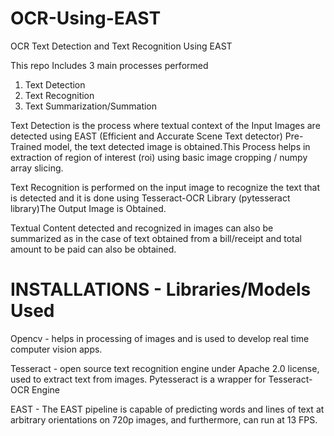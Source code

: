 # OCR-Using-EAST

OCR Text Detection and Text Recognition Using EAST

This repo Includes 3 main processes performed 

 1) Text Detection
 2) Text Recognition
 3) Text Summarization/Summation
 
Text Detection is the process where textual context of the Input Images are detected using EAST (Efficient and Accurate Scene Text detector) Pre-Trained model, the text detected image is obtained.This Process helps in extraction of region of interest (roi) using basic image cropping / numpy array slicing.

Text Recognition is performed on the input image to recognize the text that is detected and it is done using Tesseract-OCR Library (pytesseract library)The Output Image is Obtained.

Textual Content detected and recognized in images can also be summarized as in the case of text obtained from a bill/receipt and total amount to be paid can also be obtained.

# INSTALLATIONS - Libraries/Models Used

Opencv - helps in processing of images and is used to develop real time computer vision apps.

Tesseract - open source text recognition engine under Apache 2.0 license, used to extract text from images.
Pytesseract is a wrapper for Tesseract-OCR Engine

EAST - The EAST pipeline is capable of predicting words and lines of text at arbitrary orientations on 720p images, and furthermore, can run at 13 FPS.
